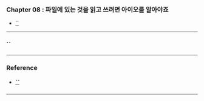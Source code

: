 
### Chapter 08 : 파일에 있는 것을 읽고 쓰려면 아이오를 알아야죠

- [``]()

---

### ``


---

### Reference

- ##### [``]()

---
